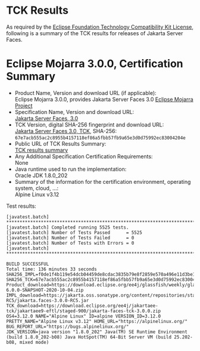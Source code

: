 TCK Results
===========

As required by the
[Eclipse Foundation Technology Compatibility Kit License](https://www.eclipse.org/legal/tck.php),
following is a summary of the TCK results for releases of Jakarta Server Faces.

# Eclipse Mojarra 3.0.0, Certification Summary

- Product Name, Version and download URL (if applicable): <br/>
  Eclipse Mojarra 3.0.0, provides Jakarta Server Faces 3.0
  [Eclipse Mojarra Project](https://github.com/eclipse-ee4j/mojarra/releases/download/3.0.0-RC5-RELEASE/jakarta.faces-3.0.0-RC5.jar)
- Specification Name, Version and download URL: <br/>
  [Jakarta Server Faces, 3.0](https://jakarta.ee/specifications/faces/3.0)
- TCK Version, digital SHA-256 fingerprint and download URL: <br/>
  [Jakarta Server Faces 3.0, TCK](https://download.eclipse.org/ee4j/jakartaee-tck/jakartaee9-eftl/promoted/jakarta-faces-tck-3.0.0.zip), SHA-256: `67e7acb555ac2c8955b4157118ef86a5fbb57fb9a65e3d0d75992ec83004204e`
- Public URL of TCK Results Summary: <br/>
  [TCK results summary](TCK-Results.html)
- Any Additional Specification Certification Requirements: <br/>
  None
- Java runtime used to run the implementation: <br/>
  Oracle JDK 1.8.0_202
- Summary of the information for the certification environment, operating system, cloud, ...: <br/>
  Alpine Linux v3.12

Test results:

```
[javatest.batch] ********************************************************************************
[javatest.batch] Completed running 5525 tests.
[javatest.batch] Number of Tests Passed      = 5525
[javatest.batch] Number of Tests Failed      = 0
[javatest.batch] Number of Tests with Errors = 0
[javatest.batch] ********************************************************************************
```

```
BUILD SUCCESSFUL
Total time: 136 minutes 33 seconds
SHA256_IMPL=f0de1f4b119e54dcb04459de8cdac3835b79e8f2859e570a496e11d3be198aff
SHA256_TCK=67e7acb555ac2c8955b4157118ef86a5fbb57fb9a65e3d0d75992ec83004204e
Product_download=https://download.eclipse.org/ee4j/glassfish/weekly/glassfish-6.0.0-SNAPSHOT-2020-10-04.zip
IMPL_download=https://jakarta.oss.sonatype.org/content/repositories/staging/org/glassfish/jakarta.faces/3.0.0-RC5/jakarta.faces-3.0.0-RC5.jar
TCK_download=https://download.eclipse.org/ee4j/jakartaee-tck/jakartaee9-eftl/staged-900/jakarta-faces-tck-3.0.0.zip
OS4=3.12.0 NAME="Alpine Linux" ID=alpine VERSION_ID=3.12.0 PRETTY_NAME="Alpine Linux v3.12" HOME_URL="https://alpinelinux.org/" BUG_REPORT_URL="https://bugs.alpinelinux.org/"
JDK_VERSION=java version "1.8.0_202" Java(TM) SE Runtime Environment (build 1.8.0_202-b08) Java HotSpot(TM) 64-Bit Server VM (build 25.202-b08, mixed mode)
```
